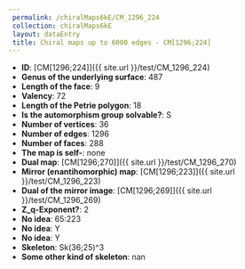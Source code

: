 ```yaml
--- 
 permalink: /chiralMaps6kE/CM_1296_224 
 collection: chiralMaps6kE
 layout: dataEntry
 title: Chiral maps up to 6000 edges - CM[1296;224]
---
```


- **ID**: [CM[1296;224]]({{ site.url }}/test/CM_1296_224)
- **Genus of the underlying surface**: 487
- **Length of the face**: 9
- **Valency**: 72
- **Length of the Petrie polygon**: 18
- **Is the automorphism group solvable?**: S
- **Number of vertices**: 36
- **Number of edges**: 1296
- **Number of faces**: 288
- **The map is self-**: none
- **Dual map**: [CM[1296;270]]({{ site.url }}/test/CM_1296_270)
- **Mirror (enantihomorphic) map**: [CM[1296;223]]({{ site.url }}/test/CM_1296_223)
- **Dual of the mirror image**: [CM[1296;269]]({{ site.url }}/test/CM_1296_269)
- **Z_q-Exponent?**: 2
- **No idea**:  65:223
- **No idea**: Y
- **No idea**: Y
- **Skeleton**: Sk(36;25)^3
- **Some other kind of skeleton**: nan
